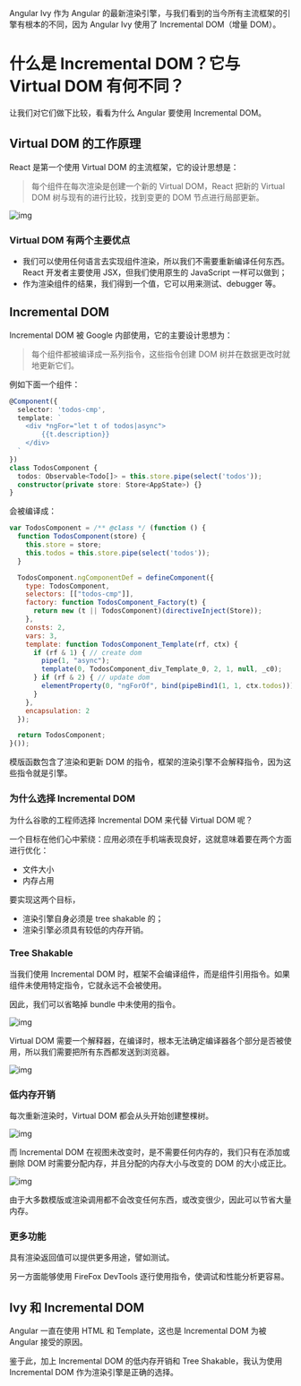 Angular Ivy 作为 Angular 的最新渲染引擎，与我们看到的当今所有主流框架的引擎有根本的不同，因为 Angular Ivy 使用了 Incremental DOM（增量 DOM）。

# 什么是 Incremental DOM？它与 Virtual DOM 有何不同？

让我们对它们做下比较，看看为什么 Angular 要使用 Incremental DOM。

## Virtual DOM 的工作原理

React 是第一个使用 Virtual DOM 的主流框架，它的设计思想是：

>   每个组件在每次渲染是创建一个新的 Virtual DOM，React 把新的 Virtual DOM 树与现有的进行比较，找到变更的 DOM 节点进行局部更新。

![img](https://img-blog.csdnimg.cn/20190531140718407.png)

### Virtual DOM 有两个主要优点

*   我们可以使用任何语言去实现组件渲染，所以我们不需要重新编译任何东西。React 开发者主要使用 JSX，但我们使用原生的 JavaScript 一样可以做到；
*   作为渲染组件的结果，我们得到一个值，它可以用来测试、debugger 等。

## Incremental DOM

Incremental DOM 被 Google 内部使用，它的主要设计思想为：

>   每个组件都被编译成一系列指令，这些指令创建 DOM 树并在数据更改时就地更新它们。

例如下面一个组件：

```typescript
@Component({
  selector: 'todos-cmp',
  template: `
    <div *ngFor="let t of todos|async">
        {{t.description}}
    </div>
  `
})
class TodosComponent {
  todos: Observable<Todo[]> = this.store.pipe(select('todos'));
  constructor(private store: Store<AppState>) {}
}
```

会被编译成：

```js
var TodosComponent = /** @class */ (function () {
  function TodosComponent(store) {
    this.store = store;
    this.todos = this.store.pipe(select('todos'));
  }

  TodosComponent.ngComponentDef = defineComponent({
    type: TodosComponent,
    selectors: [["todos-cmp"]],
    factory: function TodosComponent_Factory(t) {
      return new (t || TodosComponent)(directiveInject(Store));
    },
    consts: 2,
    vars: 3,
    template: function TodosComponent_Template(rf, ctx) {
      if (rf & 1) { // create dom
        pipe(1, "async");
        template(0, TodosComponent_div_Template_0, 2, 1, null, _c0);
      } if (rf & 2) { // update dom
        elementProperty(0, "ngForOf", bind(pipeBind1(1, 1, ctx.todos)));
      }
    },
    encapsulation: 2
  });

  return TodosComponent;
}());
```

模版函数包含了渲染和更新 DOM 的指令，框架的渲染引擎不会解释指令，因为这些指令就是引擎。

### 为什么选择 Incremental DOM

为什么谷歌的工程师选择 Incremental DOM 来代替 Virtual DOM 呢？

一个目标在他们心中萦绕：应用必须在手机端表现良好，这就意味着要在两个方面进行优化：

*   文件大小
*   内存占用

要实现这两个目标，

*   渲染引擎自身必须是 tree shakable 的；
*   渲染引擎必须具有较低的内存开销。

### Tree Shakable

当我们使用 Incremental DOM 时，框架不会编译组件，而是组件引用指令。如果组件未使用特定指令，它就永远不会被使用。

因此，我们可以省略掉 bundle 中未使用的指令。

![img](https://img-blog.csdnimg.cn/20190531142706948.png?x-oss-process=image/watermark,type_ZmFuZ3poZW5naGVpdGk,shadow_10,text_aHR0cHM6Ly9ibG9nLmNzZG4ubmV0L3JvY2thbjAwNw==,size_16,color_FFFFFF,t_70)

Virtual DOM 需要一个解释器，在编译时，根本无法确定编译器各个部分是否被使用，所以我们需要把所有东西都发送到浏览器。

![img](https://img-blog.csdnimg.cn/20190531143137476.png?x-oss-process=image/watermark,type_ZmFuZ3poZW5naGVpdGk,shadow_10,text_aHR0cHM6Ly9ibG9nLmNzZG4ubmV0L3JvY2thbjAwNw==,size_16,color_FFFFFF,t_70)

### 低内存开销

每次重新渲染时，Virtual DOM 都会从头开始创建整棵树。

![img](https://img-blog.csdnimg.cn/20190531143326746.png?x-oss-process=image/watermark,type_ZmFuZ3poZW5naGVpdGk,shadow_10,text_aHR0cHM6Ly9ibG9nLmNzZG4ubmV0L3JvY2thbjAwNw==,size_16,color_FFFFFF,t_70)

而 Incremental DOM 在视图未改变时，是不需要任何内存的，我们只有在添加或删除 DOM 时需要分配内存，并且分配的内存大小与改变的 DOM 的大小成正比。

![img](https://img-blog.csdnimg.cn/2019053114401652.png)

由于大多数模版或渲染调用都不会改变任何东西，或改变很少，因此可以节省大量内存。

### 更多功能

具有渲染返回值可以提供更多用途，譬如测试。

另一方面能够使用 FireFox DevTools 逐行使用指令，使调试和性能分析更容易。

## Ivy 和 Incremental DOM

Angular 一直在使用 HTML 和 Template，这也是 Incremental DOM 为被 Angular 接受的原因。

鉴于此，加上 Incremental DOM 的低内存开销和 Tree Shakable，我认为使用 Incremental DOM 作为渲染引擎是正确的选择。

